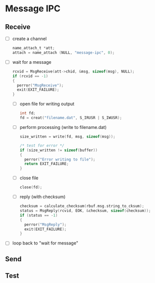 # Message IPC

## Receive

- [ ] create a channel
  
  ```c
  name_attach_t *att;
  attach = name_attach (NULL, "message-ipc", 0);
  ```

- [ ] wait for a message 
  
  ```c
  rcvid = MsgReceive(att->chid, &msg, sizeof(msg), NULL);
  if (rcvid == -1)
  {
    perror("MsgReceive");
    exit(EXIT_FAILURE);
  }
  ```
  - [ ] open file for writing output

    ```c
    int fd;
    fd = creat("filename.dat", S_IRUSR | S_IWUSR);
    ```

  - [ ] perform processing (write to filename.dat)

    ```c
    size_written = write(fd, msg, sizeof(msg));

    /* test for error */
    if (size_written != sizeof(buffer))
    {
      perror("Error writing to file");
      return EXIT_FAILURE;
    }
    ```
  
  - [ ] close file

    ```c
    close(fd);
    ```

  - [ ] reply (with checksum)
  
    ```c
    checksum = calculate_checksum(rbuf.msg.string_to_cksum);
    status = MsgReply(rcvid, EOK, &checksum, sizeof(checksum));
    if (status == -1)
    {
      perror("MsgReply");
      exit(EXIT_FAILURE);
    }
    ```

- [ ] loop back to "wait for message"

## Send

## Test